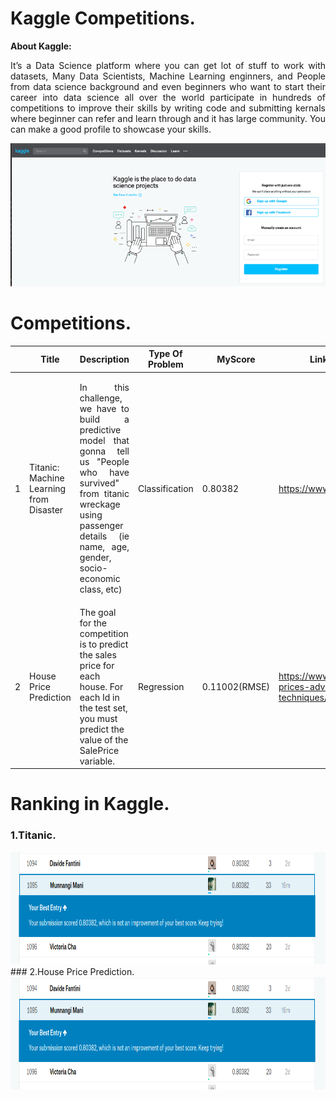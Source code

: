 # Kaggle Competitions.
**About Kaggle:**

<p align="justify">
  It’s a Data Science platform where you can get lot of stuff to work with datasets, Many Data Scientists, Machine Learning enginners, and People from data science background and even beginners who want to start their career into data science all over the world participate in hundreds of competitions to improve their skills by writing code and submitting kernals where beginner can refer and learn through and it has large community. You can make a good profile to showcase your skills.</p>
<p align="center">
  <img src="https://github.com/Manikanta-Munnangi/Kaggle-Competitions/blob/master/Images-src/Kaggle%20intro.png">
</p>

# Competitions.
|| Title  | Description |Type Of Problem|MyScore |Link to Competiton|
|--| ------------- | --|--|------------- |--|
|1| <p align="Justify">Titanic: Machine Learning from Disaster</p>|  <p align="Justify">In this challenge, we have to build a predictive model that gonna tell us "People who have survived" from titanic wreckage using passenger details (ie name, age, gender, socio-economic class, etc)</p>| Classification|0.80382  |https://www.kaggle.com/c/titanic|
|2|House Price Prediction|The goal for the competition is to predict the sales price for each house. For each Id in the test set, you must predict the value of the SalePrice variable.|Regression|0.11002(RMSE)|https://www.kaggle.com/c/house-prices-advanced-regression-techniques/overview|


# Ranking in Kaggle.
### 1.Titanic.
<img src="https://github.com/Manikanta-Munnangi/Kaggle-Competitions/blob/master/Images-src/Titanic_score.png" width="1350" height="180">
### 2.House Price Prediction.
<img src="https://github.com/Manikanta-Munnangi/Kaggle-Competitions/blob/master/Images-src/Titanic_score.png" width="1350" height="180">
